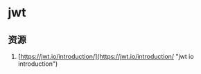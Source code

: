 # jwt 

## 资源

1. [https://jwt.io/introduction/](https://jwt.io/introduction/ "jwt io introduction")


##